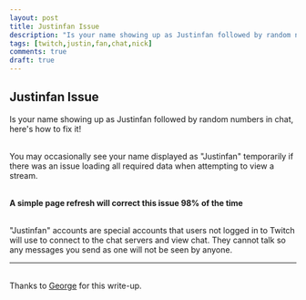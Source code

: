 ```yaml
---
layout: post
title: Justinfan Issue
description: "Is your name showing up as Justinfan followed by random numbers in chat, here's how to fix it"
tags: [twitch,justin,fan,chat,nick]
comments: true
draft: true
---
```


## Justinfan Issue

Is your name showing up as Justinfan followed by random numbers in chat, here's how to fix it!

<br>You may occasionally see your name displayed as "Justinfan" temporarily if there was an issue loading all required data when attempting to view a stream. 

<br>**A simple page refresh will correct this issue 98% of the time**

<br>"Justinfan" accounts are special accounts that users not logged in to Twitch will use to connect to the chat servers and view chat. They cannot talk so any messages you send as one will not be seen by anyone.


----------

<br>Thanks to [George](https://twitter.com/bgeorge) for this write-up.

